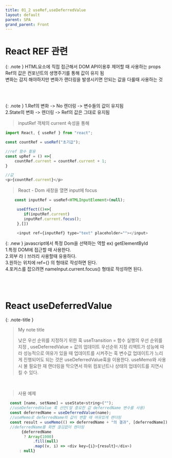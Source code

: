 ```yaml
---
title: 01_2 useRef,useDeferredValue
layout: default
parent: SPA
grand_parent: Front
---
```



# React REF 관련


{: .note }
HTML요소에 직접 접근해서 DOM API이용후 제어할 때 사용하는 props</br>
Ref의 값은 컨포넌트의 생명주기를 통해 값이 유지 됨 </br>
변화는 감지 해야하지만 변화가 랜더링을 발생시키면 안되는 값을 다룰때 사용하는 것

</br>
</br>

{: .note }
1.Ref의 변화 -> No 렌더링 -> 변수들의 값이 유지됨</br>
2.State의 변화 -> 렌더링 -> Ref의 값은 그대로 유지됨

> inputRef 객체의 current 속성을 통해 


```js
import React, { useRef } from "react";

const countRef = useRef("초기값");

//ref 함수 활용
const upRef = () =>{
    countRef.current = countRef.current + 1;
}

//값
<p>{countRef.current}</p>
```


> React - Dom 새창을 열면 input에 focus

```js
    const inputRef = useRef<HTMLInputElement>(null);

     useEffect(()=>{
        if(inputRef.current)
        inputRef.current.focus();
     },[])

     <input ref={inputRef} type="text" placeholder=""></input>

```


{: .new } 
javascript에서 특정 Dom을 선택하는 역할 ex) getElementById <br />
1.특정 DOM에 접근할 때 사용한다.<br />
2.외부 라ㅣ브러리 사용할때 유용하다.<br />
3.원하는 위치에 ref={} 의 형태로 작성하면 된다.<br />
4.포커스를 잡으려면 nameInput.current.focus() 형태로 작성하면 된다.


<br />
<br />

# React useDeferredValue

{: .note-title }
> My note title
>
> 낮은 우선 순위를 지정하기 위한 훅
> useTransition = 함수 실행의 우선 순위를 지정 , useDeferredValue = 값의 업데이트 우선순위 지정
> 리액트가 성능에 따라 성능적으로 여유가 있을 때 업데이트를 시켜주는 훅
> 변수값 업데이트가 느리게 진행되어도 되는 것은 useDeferredValue훅을 이용한다.
> useMemo와 사용 시 불 필요한 재 랜더링을 막으면서 하위 컴포넌트나 상태의 업데이트를 지연시킬 수 있다. 

<br />

> 사용 예제 

```js
  const [name, setName] = useState<string>("");
  //useDeferredValue 훅 선언(덜 중요한 값 deferredName 변수를 사용)
  const deferredName = useDeferredValue(name);
  //useMemo로 deferredName의 값이 변할 때 여유있게 랜더링
  const result = useMemo(() => deferredName + "의 결과", [deferredName]);
  //deferredName를 화면 끊김없이 렌더링
       {deferredName
        ? Array(1000)
            .fill(null)
            .map((v, i) => <div key={i}>{result}</div>)
      : null}
```